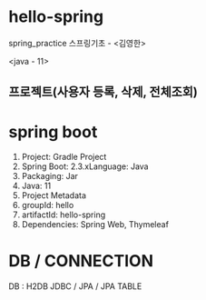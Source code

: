 # hello-spring
spring_practice 
스프링기초 - <김영한>

<java - 11>
## 프로젝트(사용자 등록, 삭제, 전체조회)
# spring boot
1. Project: Gradle Project
2. Spring Boot: 2.3.xLanguage: Java
3. Packaging: Jar
4. Java: 11
5. Project Metadata
6. groupId: hello
7. artifactId: hello-spring
8. Dependencies: Spring Web, Thymeleaf
# DB / CONNECTION
DB : H2DB
JDBC / JPA / JPA TABLE

